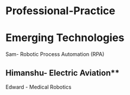 # Professional-Practice
# Emerging Technologies
Sam- Robotic Process Automation (RPA)
## Himanshu- Electric Aviation**
Edward - Medical Robotics

